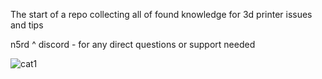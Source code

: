 The start of a repo collecting all of found knowledge for 3d printer issues and tips

n5rd
^ discord - for any direct questions or support needed


![cat1](https://github.com/n5rd/printer-tips/assets/112906511/1f217435-1fe5-45d7-8c68-5625ec66da5c)
